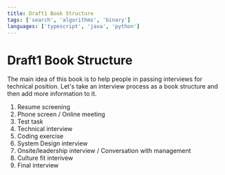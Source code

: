 ```yaml
---
title: Draft1 Book Structure
tags: ['search', 'algorithms', 'binary']
languages: ['typescript', 'java', 'python']
---
```

# Draft1 Book Structure

The main idea of this book is to help people in passing interviews for technical position. Let's take an interview process as a book structure and then add more information to it.

1. Resume screening
2. Phone screen / Online meeting
3. Test task
4. Technical interview
5. Coding exercise
6. System Design interview
7. Onsite/leadership interview / Conversation with management
8. Culture fit interivew
9. Final interview
